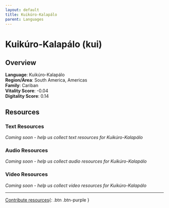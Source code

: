 ```yaml
---
layout: default
title: Kuikúro-Kalapálo
parent: Languages
---
```


# Kuikúro-Kalapálo (kui)

## Overview

**Language**: Kuikúro-Kalapálo  
**Region/Area**: South America, Americas  
**Family**: Cariban  
**Vitality Score**: -0.04  
**Digitality Score**: 0.14  

## Resources

### Text Resources
*Coming soon - help us collect text resources for Kuikúro-Kalapálo*

### Audio Resources
*Coming soon - help us collect audio resources for Kuikúro-Kalapálo*

### Video Resources
*Coming soon - help us collect video resources for Kuikúro-Kalapálo*

---

[Contribute resources](https://fairtrain.github.io/){: .btn .btn-purple }
